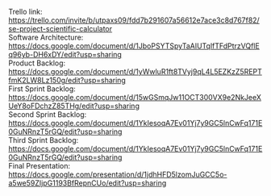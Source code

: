 Trello link:<br />https://trello.com/invite/b/utpaxs09/fdd7b291607a56612e7ace3c8d767f82/se-project-scientific-calculator<br />
Software Architecture:<br />https://docs.google.com/document/d/1JboPSYTSpyTaAIUTqlfTFdPtrzVQflEq96yb-DH6xDY/edit?usp=sharing<br />
Product Backlog:<br />https://docs.google.com/document/d/1yWwluR1ft8TVyj9qL4L5EZKzZ5REPTfmK2LW8Lz150g/edit?usp=sharing<br />
First Sprint Backlog:<br />https://docs.google.com/document/d/15wGSmqJw11OCT300VX9e2NkJeeXUeY8oFDchzZ85THg/edit?usp=sharing<br />
Second Sprint Backlog:<br />https://docs.google.com/document/d/1YkIesoqA7Ev01Yj7y9GC5lnCwFq171E0GuNRnzT5rGQ/edit?usp=sharing<br />
Third Sprint Backlog:<br />https://docs.google.com/document/d/1YkIesoqA7Ev01Yj7y9GC5lnCwFq171E0GuNRnzT5rGQ/edit?usp=sharing<br />
Final Presentation:<br />https://docs.google.com/presentation/d/1jdhHFD5lzomJuGCC5o-a5we59ZIjpG1193BfRepnCUo/edit?usp=sharing<br />
